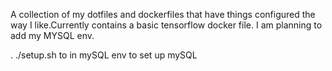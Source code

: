 A collection of my dotfiles and dockerfiles that have things configured the way I like.Currently contains a basic tensorflow docker file. I am planning to add my MYSQL env.

. ./setup.sh to in mySQL env to set up mySQL
